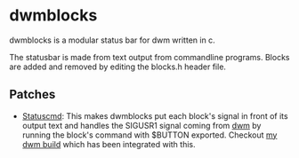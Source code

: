 # dwmblocks
dwmblocks is a modular status bar for dwm written in c.

The statusbar is made from text output from commandline programs.
Blocks are added and removed by editing the blocks.h header file.

## Patches
- [Statuscmd](https://dwm.suckless.org/patches/statuscmd/ "statuscmd"): This makes dwmblocks put each block's signal in front of its output text and handles the SIGUSR1 signal coming from [dwm](https://dwm.suckless.org "dwm") by running the block's command with $BUTTON exported. Checkout [my dwm build](https://github.com/albertomosconi/dwm "albertomosconi's dwm") which has been integrated with this.
